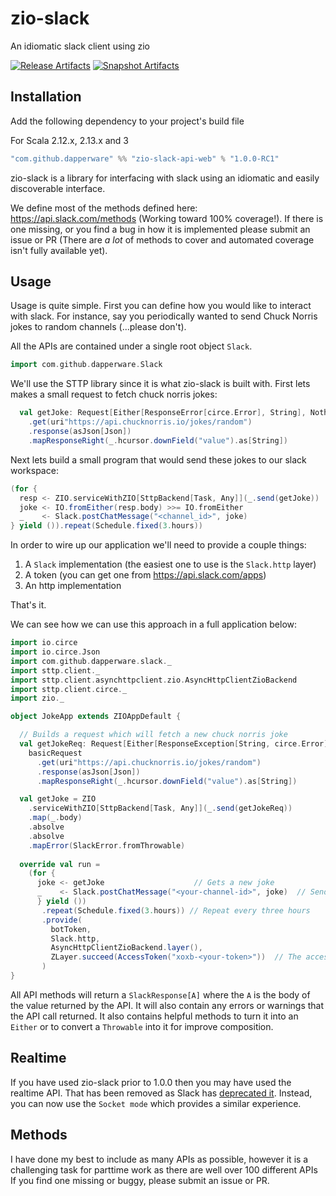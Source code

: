 # zio-slack
An idiomatic slack client using zio

[![Release Artifacts][Badge-SonatypeReleases]][Link-SonatypeReleases]
[![Snapshot Artifacts][Badge-SonatypeSnapshots]][Link-SonatypeSnapshots]

[Link-SonatypeReleases]: https://oss.sonatype.org/content/repositories/releases/com/github/dapperware/zio-slack-api-web_2.12/ "Sonatype Releases"
[Badge-SonatypeReleases]: https://img.shields.io/nexus/r/https/oss.sonatype.org/com.github.dapperware/zio-slack-api-web_2.12.svg "Sonatype Releases"
[Link-SonatypeSnapshots]: https://oss.sonatype.org/content/repositories/snapshots/com/github/dapperware/zio-slack-api-web_2.12/ "Sonatype Snapshots"
[Badge-SonatypeSnapshots]: https://img.shields.io/nexus/s/com.github.dapperware/zio-slack-api-web_2.13?server=https%3A%2F%2Foss.sonatype.org


Installation
--

Add the following dependency to your project's build file

For Scala 2.12.x, 2.13.x and 3

```scala
"com.github.dapperware" %% "zio-slack-api-web" % "1.0.0-RC1"
```

zio-slack is a library for interfacing with slack using an idiomatic and easily discoverable interface.

We define most of the methods defined here: https://api.slack.com/methods (Working toward 100% coverage!). If there is one missing, or you find a bug in how it is implemented please submit an issue or PR (There are *a lot* of methods to cover and automated coverage isn't fully available yet).

Usage
--

Usage is quite simple. First you can define how you would like to interact with slack. For instance, say you periodically wanted to send Chuck Norris jokes to random channels (...please don't).

All the APIs are contained under a single root object `Slack`.

```scala
import com.github.dapperware.Slack
```

We'll use the STTP library since it is what zio-slack is built with. First lets makes a small request to fetch chuck norris jokes:

```scala
  val getJoke: Request[Either[ResponseError[circe.Error], String], Nothing] = basicRequest
    .get(uri"https://api.chucknorris.io/jokes/random")
    .response(asJson[Json])
    .mapResponseRight(_.hcursor.downField("value").as[String])
```

Next lets build a small program that would send these jokes to our slack workspace:

```scala
(for {
  resp <- ZIO.serviceWithZIO[SttpBackend[Task, Any]](_.send(getJoke))
  joke <- IO.fromEither(resp.body) >>= IO.fromEither
  _    <- Slack.postChatMessage("<channel_id>", joke)
} yield ()).repeat(Schedule.fixed(3.hours))
```

In order to wire up our application we'll need to provide a couple things:

1. A `Slack` implementation (the easiest one to use is the `Slack.http` layer)
2. A token (you can get one from https://api.slack.com/apps)
3. An http implementation

That's it.

We can see how we can use this approach in a full application below:

```scala
import io.circe
import io.circe.Json
import com.github.dapperware.slack._
import sttp.client._
import sttp.client.asynchttpclient.zio.AsyncHttpClientZioBackend
import sttp.client.circe._
import zio._

object JokeApp extends ZIOAppDefault {

  // Builds a request which will fetch a new chuck norris joke
  val getJokeReq: Request[Either[ResponseException[String, circe.Error], Either[DecodingFailure, String]], Any] =
    basicRequest
      .get(uri"https://api.chucknorris.io/jokes/random")
      .response(asJson[Json])
      .mapResponseRight(_.hcursor.downField("value").as[String])

  val getJoke = ZIO
    .serviceWithZIO[SttpBackend[Task, Any]](_.send(getJokeReq))
    .map(_.body)
    .absolve
    .absolve
    .mapError(SlackError.fromThrowable)
  
  override val run =
    (for {
      joke <- getJoke                    // Gets a new joke
      _    <- Slack.postChatMessage("<your-channel-id>", joke)  // Sends the joke to the channel of your choice
      } yield ())
       .repeat(Schedule.fixed(3.hours)) // Repeat every three hours
       .provide(
         botToken,
         Slack.http,
         AsyncHttpClientZioBackend.layer(),
         ZLayer.succeed(AccessToken("xoxb-<your-token>"))  // The access token for your bot if you will be using slack globally
       )
}
```

All API methods will return a `SlackResponse[A]` where the `A` is the body of the value returned by the API. It will also contain
any errors or warnings that the API call returned. It also contains helpful methods to turn it into an `Either` or to convert a
`Throwable` into it for improve composition.

Realtime
--

If you have used zio-slack prior to 1.0.0 then you may have used the realtime API. That has been removed as Slack has [deprecated it](https://api.slack.com/rtm). Instead, you can now use the `Socket mode` which provides a similar experience.


Methods
--

I have done my best to include as many APIs as possible, however it is a challenging task for parttime work as there are well over 100 different APIs
If you find one missing or buggy, please submit an issue or PR.




